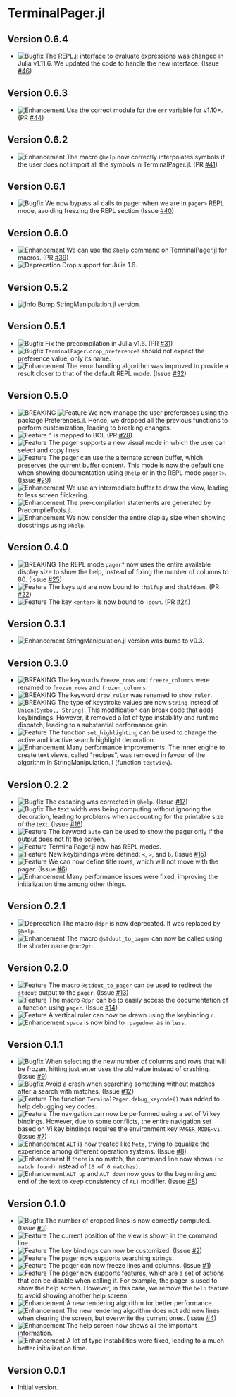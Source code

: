 TerminalPager.jl
================

Version 0.6.4
-------------

- ![Bugfix][badge-bugfix] The REPL.jl interface to evaluate expressions was changed in Julia
  v1.11.6. We updated the code to handle the new interface. (Issue [#46][gh-issue-46])

Version 0.6.3
-------------

- ![Enhancement][badge-enhancement] Use the correct module for the `err` variable for
  v1.10+. (PR [#44][gh-pr-44])

Version 0.6.2
-------------

- ![Enhancement][badge-enhancement] The macro `@help` now correctly interpolates symbols if
  the user does not import all the symbols in TerminalPager.jl. (PR [#41][gh-pr-41])

Version 0.6.1
-------------

- ![Bugfix][badge-bugfix] We now bypass all calls to pager when we are in `pager>` REPL
  mode, avoiding freezing the REPL section (Issue [#40][gh-issue-40])

Version 0.6.0
-------------

- ![Enhancement][badge-enhancement] We can use the `@help` command on TerminalPager.jl for
  macros. (PR [#39][gh-pr-39])
- ![Deprecation][badge-deprecation] Drop support for Julia 1.6.

Version 0.5.2
-------------

- ![Info][badge-info] Bump StringManipulation.jl version.

Version 0.5.1
-------------

- ![Bugfix][badge-bugfix] Fix the precompilation in Julia v1.6. (PR [#31][gh-pr-31])
- ![Bugfix][badge-bugfix] `TerminalPager.drop_preference!` should not expect the preference
  value, only its name.
- ![Enhancement][badge-enhancement] The error handling algorithm was improved to provide a
  result closer to that of the default REPL mode. (Issue [#32][gh-issue-32])

Version 0.5.0
-------------

- ![BREAKING][badge-breaking] ![Feature][badge-feature] We now manage the user preferences
  using the package Preferences.jl. Hence, we dropped all the previous functions to perform
  customization, leading to breaking changes.
- ![Feature][badge-feature] `^` is mapped to BOL (PR [#28][gh-pr-28])
- ![Feature][badge-feature] The pager supports a new visual mode in which the user can
  select and copy lines.
- ![Feature][badge-feature] The pager can use the alternate screen buffer, which preserves
  the current buffer content. This mode is now the default one when showing documentation
  using `@help` or in the REPL mode `pager?>`. (Issue [#29][gh-issue-29])
- ![Enhancement][badge-enhancement] We use an intermediate buffer to draw the view, leading
  to less screen flickering.
- ![Enhancement][badge-enhancement] The pre-compilation statements are generated by
  PrecompileTools.jl.
- ![Enhancement][badge-enhancement] We now consider the entire display size when showing
  docstrings using `@help`.

Version 0.4.0
-------------

- ![BREAKING][badge-breaking] The REPL mode `pager?` now uses the entire available display
  size to show the help, instead of fixing the number of columns to 80.
  (Issue [#25][gh-issue-25])
- ![Feature][badge-feature] The keys `u/d` are now bound to `:halfup` and `:halfdown`.
  (PR [#22][gh-pr-22])
- ![Feature][badge-feature] The key `<enter>` is now bound to `:down`. (PR [#24][gh-pr-24])

Version 0.3.1
-------------

- ![Enhancement][badge-enhancement] StringManipulation.jl version was bump to v0.3.

Version 0.3.0
-------------

- ![BREAKING][badge-breaking] The keywords `freeze_rows` and `freeze_columns` were renamed
  to `frozen_rows` and `frozen_columns`.
- ![BREAKING][badge-breaking] The keyword `draw_ruler` was renamed to `show_ruler`.
- ![BREAKING][badge-breaking] The type of keystroke values are now `String` instead of
  `Union{Symbol, String}`. This modification can break code that adds keybindings. However,
  it removed a lot of type instability and runtime dispatch, leading to a substantial
  performance gain.
- ![Feature][badge-feature] The function `set_highlighting` can be used to change the active
  and inactive search highlight decoration.
- ![Enhancement][badge-enhancement] Many performance improvements. The inner engine to
  create text views, called "recipes", was removed in favour of the algorithm in
  StringManipulation.jl (function `textview`).


Version 0.2.2
-------------

- ![Bugfix][badge-bugfix] The escaping was corrected in `@help`. (Issue [#17][gh-issue-17])
- ![Bugfix][badge-bugfix] The text width was being computing without ignoring the
  decoration, leading to problems when accounting for the printable size of the text. (Issue
  [#16][gh-issue-16])
- ![Feature][badge-feature] The keyword `auto` can be used to show the pager only if the
  output does not fit the screen.
- ![Feature][badge-feature] TerminalPager.jl now has REPL modes.
- ![Feature][badge-feature] New keybindings were defined: `<`, `>`, and `b`.  (Issue
  [#15][gh-issue-15])
- ![Feature][badge-feature] We can now define title rows, which will not move with the
  pager. (Issue [#6][gh-issue-6])
- ![Enhancement][badge-enhancement] Many performance issues were fixed, improving the
  initialization time among other things.

Version 0.2.1
-------------

- ![Deprecation][badge-deprecation] The macro `@dpr` is now deprecated. It was replaced by
  `@help`.
- ![Enhancement][badge-enhancement] The macro `@stdout_to_pager` can now be called using the
  shorter name `@out2pr`.

Version 0.2.0
-------------

- ![Feature][badge-feature] The macro `@stdout_to_pager` can be used to redirect the
  `stdout` output to the `pager`. (Issue [#13][gh-issue-13])
- ![Feature][badge-feature] The macro `@dpr` can be to easily access the documentation of a
  function using `pager`. (Issue [#14][gh-issue-14])
- ![Feature][badge-feature] A vertical ruler can now be drawn using the keybinding `r`.
- ![Enhancement][badge-enhancement] `space` is now bind to `:pagedown` as in `less`.

Version 0.1.1
-------------

- ![Bugfix][badge-bugfix] When selecting the new number of columns and rows that will be
  frozen, hitting just enter uses the old value instead of crashing.
  (Issue [#9][gh-issue-9])
- ![Bugfix][badge-bugfix] Avoid a crash when searching something without matches after a
  search with matches. (Issue [#12][gh-issue-12])
- ![Feature][badge-feature] The function `TerminalPager.debug_keycode()` was added to help
  debugging key codes.
- ![Feature][badge-feature] The navigation can now be performed using a set of Vi key
  bindings. However, due to some conflicts, the entire navigation set based on Vi key
  bindings requires the environment key `PAGER_MODE=vi`. (Issue [#7][gh-issue-7])
- ![Enhancement][badge-enhancement] `ALT` is now treated like `Meta`, trying to equalize the
  experience among different operation systems. (Issue [#8][gh-issue-8])
- ![Enhancement][badge-enhancement] If there is no match, the command line now shows `(no
  match found)` instead of `(0 of 0 matches)`.
- ![Enhancement][badge-enhancement] `ALT up` and `ALT down` now goes to the beginning and
  end of the text to keep consistency of `ALT` modifier. (Issue [#8][gh-issue-8])

Version 0.1.0
-------------

- ![Bugfix][badge-bugfix] The number of cropped lines is now correctly computed.
  (Issue [#3][gh-issue-3])
- ![Feature][badge-feature] The current position of the view is shown in the command line.
- ![Feature][badge-feature] The key bindings can now be customized. (Issue [#2][gh-issue-2])
- ![Feature][badge-feature] The pager now supports searching strings.
- ![Feature][badge-feature] The pager can now freeze lines and columns. (Issue
  [#1][gh-issue-1])
- ![Feature][badge-feature] The pager now supports features, which are a set of actions that
  can be disable when calling it. For example, the pager is used to show the help screen.
  However, in this case, we remove the `help` feature to avoid showing another help screen.
- ![Enhancement][badge-enhancement] A new rendering algorithm for better performance.
- ![Enhancement][badge-enhancement] The new rendering algorithm does not add new lines when
  clearing the screen, but overwrite the current ones. (Issue [#4][gh-issue-4])
- ![Enhancement][badge-enhancement] The help screen now shows all the important information.
- ![Enhancement][badge-enhancement] A lot of type instabilities were fixed, leading to a
  much better initialization time.

Version 0.0.1
-------------

- Initial version.

[badge-breaking]: https://img.shields.io/badge/BREAKING-red.svg
[badge-deprecation]: https://img.shields.io/badge/Deprecation-orange.svg
[badge-feature]: https://img.shields.io/badge/Feature-green.svg
[badge-enhancement]: https://img.shields.io/badge/Enhancement-blue.svg
[badge-bugfix]: https://img.shields.io/badge/Bugfix-purple.svg
[badge-info]: https://img.shields.io/badge/Info-gray.svg

[gh-issue-1]: https://github.com/ronisbr/TerminalPager.jl/issues/1
[gh-issue-2]: https://github.com/ronisbr/TerminalPager.jl/issues/2
[gh-issue-3]: https://github.com/ronisbr/TerminalPager.jl/issues/3
[gh-issue-4]: https://github.com/ronisbr/TerminalPager.jl/issues/4
[gh-issue-6]: https://github.com/ronisbr/TerminalPager.jl/issues/6
[gh-issue-7]: https://github.com/ronisbr/TerminalPager.jl/issues/7
[gh-issue-8]: https://github.com/ronisbr/TerminalPager.jl/issues/8
[gh-issue-9]: https://github.com/ronisbr/TerminalPager.jl/issues/9
[gh-issue-12]: https://github.com/ronisbr/TerminalPager.jl/issues/12
[gh-issue-13]: https://github.com/ronisbr/TerminalPager.jl/issues/13
[gh-issue-14]: https://github.com/ronisbr/TerminalPager.jl/issues/14
[gh-issue-15]: https://github.com/ronisbr/TerminalPager.jl/issues/15
[gh-issue-16]: https://github.com/ronisbr/TerminalPager.jl/issues/16
[gh-issue-17]: https://github.com/ronisbr/TerminalPager.jl/issues/17
[gh-issue-25]: https://github.com/ronisbr/TerminalPager.jl/issues/25
[gh-issue-29]: https://github.com/ronisbr/TerminalPager.jl/issues/29
[gh-issue-32]: https://github.com/ronisbr/TerminalPager.jl/issues/32
[gh-issue-40]: https://github.com/ronisbr/TerminalPager.jl/issues/40
[gh-issue-46]: https://github.com/ronisbr/TerminalPager.jl/issues/46

[gh-pr-22]: https://github.com/ronisbr/TerminalPager.jl/pull/22
[gh-pr-24]: https://github.com/ronisbr/TerminalPager.jl/pull/24
[gh-pr-28]: https://github.com/ronisbr/TerminalPager.jl/pull/28
[gh-pr-31]: https://github.com/ronisbr/TerminalPager.jl/pull/31
[gh-pr-39]: https://github.com/ronisbr/TerminalPager.jl/pull/39
[gh-pr-41]: https://github.com/ronisbr/TerminalPager.jl/pull/41
[gh-pr-44]: https://github.com/ronisbr/TerminalPager.jl/pull/44
